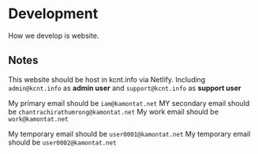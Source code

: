 # Development

How we develop is website.

## Notes

This website should be host in kcnt.info via Netlify.
Including `admin@kcnt.info` as **admin user** and `support@kcnt.info` as **support user**

My primary email should be `iam@kamontat.net`
MY secondary email should be `chantrachirathumrong@kamontat.net`
My work email should be `work@kamontat.net`

My temporary email should be `user0001@kamontat.net`
My temporary email should be `user0002@kamontat.net`
